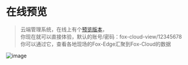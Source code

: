 # 在线预览

>云端管理系统，在线上有个[预览版本](http://120.25.241.120)，<br>
你现在就可以直接体验，默认的账号/密码：fox-cloud-view/12345678<br>
你可以通过它，查看各地现场的Fox-Edge汇聚到Fox-Cloud的数据<br>

![image](http://docs.fox-tech.cn/_images/fox-cloud-04.png)